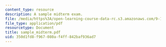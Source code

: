 ```yaml
---
content_type: resource
description: A sample midterm exam.
file: /media/https%3A/open-learning-course-data-rc.s3.amazonaws.com/9-18-developmental-neurobiology-spring-2005/350d1fd8f967080af4ff842baf936ad7_sample_midterm.pdf
file_type: application/pdf
resourcetype: Document
title: sample_midterm.pdf
uid: 350d1fd8-f967-080a-f4ff-842baf936ad7
---
```

